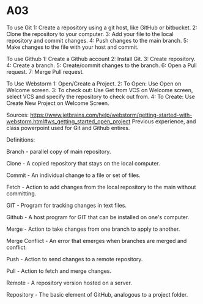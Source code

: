 # A03
To use Git
1: Create a repository using a git host, like GitHub or bitbucket.
2: Clone the repository to your computer.
3: Add your file to the local repository and commit changes.
4: Push changes to the main branch.
5: Make changes to the file with your host and commit.

To use Github
1: Create a Github account
2: Install Git.
3: Create repository.
4: Create a branch.
5: Create/commit changes to the branch.
6: Open a Pull request.
7: Merge Pull request.

To Use Webstorm
1: Open/Create a Project.
2: To Open: Use Open on Welcome screen.
3: To check out: Use Get from VCS on Welcome screen, select VCS and specify the repository to check out from.
4: To Create: Use Create New Project on Welcome Screen.

Sources: 
https://www.jetbrains.com/help/webstorm/getting-started-with-webstorm.html#ws_getting_started_open_project
Previous experience, and class powerpoint used for Git and Github entires.


Definitions:

Branch - parallel copy of main repository.

Clone - A copied repository that stays on the local computer.

Commit - An individual change to a file or set of files.

Fetch - Action to add changes from the local repository to the main without committing.

GIT - Program for tracking changes in text files.

Github - A host program for GIT that can be installed on one's computer.

Merge - Action to take changes from one branch to apply to another.

Merge Conflict - An error that emerges when branches are merged and conflict.

Push - Action to send changes to a remote repository.

Pull - Action to fetch and merge changes.

Remote - A repository version hosted on a server.

Repository - The basic element of GitHub, analogous to a project folder.
